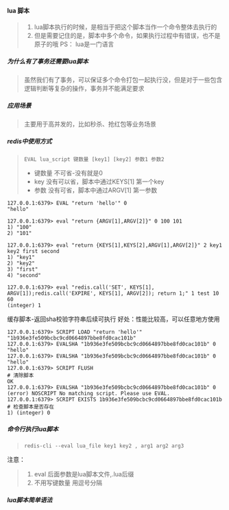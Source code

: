 #### lua 脚本
> 1. lua脚本执行的时候，是相当于把这个脚本当作一个命令整体去执行的
> 2. 但是需要记住的是，脚本中多个命令，如果执行过程中有错误，也不是原子的哦
PS： lua是一门语言

##### 为什么有了事务还需要lua脚本
> 虽然我们有了事务，可以保证多个命令打包一起执行没，但是对于一些包含逻辑判断等复杂的操作，事务并不能满足要求

##### 应用场景
> 主要用于高并发的，比如秒杀、抢红包等业务场景

##### redis中使用方式
> `EVAL lua_script 键数量 [key1] [key2] 参数1 参数2 `
> - 键数量 不可省-没有就是0
> - key 没有可以省，脚本中通过KEYS[1] 第一个key
> - 参数 没有可省，脚本中通过ARGV[1] 第一参数

```shell
127.0.0.1:6379> EVAL "return 'hello'" 0 
"hello"

127.0.0.1:6379> eval "return {ARGV[1],ARGV[2]}" 0 100 101
1) "100"
2) "101"

127.0.0.1:6379> eval "return {KEYS[1],KEYS[2],ARGV[1],ARGV[2]}" 2 key1 key2 first second
1) "key1"
2) "key2"
3) "first"
4) "second"

127.0.0.1:6379> eval "redis.call('SET', KEYS[1], ARGV[1]);redis.call('EXPIRE', KEYS[1], ARGV[2]); return 1;" 1 test 10 60
(integer) 1
```

缓存脚本-返回sha校验字符串后续可执行
好处：性能比较高，可以任意地方使用
```shell
127.0.0.1:6379> SCRIPT LOAD "return 'hello'"
"1b936e3fe509bcbc9cd0664897bbe8fd0cac101b"
127.0.0.1:6379> EVALSHA "1b936e3fe509bcbc9cd0664897bbe8fd0cac101b" 0
"hello"
127.0.0.1:6379> EVALSHA "1b936e3fe509bcbc9cd0664897bbe8fd0cac101b" 0
"hello"
127.0.0.1:6379> SCRIPT FLUSH                                              # 清除脚本
OK
127.0.0.1:6379> EVALSHA "1b936e3fe509bcbc9cd0664897bbe8fd0cac101b" 0
(error) NOSCRIPT No matching script. Please use EVAL.
127.0.0.1:6379> SCRIPT EXISTS 1b936e3fe509bcbc9cd0664897bbe8fd0cac101b    # 检查脚本是否存在
1) (integer) 0
```

##### 命令行执行lua脚本
> `redis-cli --eval lua_file key1 key2 , arg1 arg2 arg3`

注意：
> 1. eval 后面参数是lua脚本文件,.lua后缀
> 2. 不用写键数量 用逗号分隔

##### lua脚本简单语法




